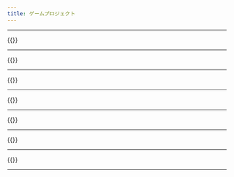 ```yaml
---
title: ゲームプロジェクト
---
```


---

{{<project-entry-img name="エコーズ・オブ・ザ・ルーツ" date="2023-2024" role="テクニカルアーティスト、リードプログラマー" desc="2024年レベルアップショーケースで最優秀芸術成就賞を受賞。Unity製の2.5Dアクションアドベンチャーゲーム。戦闘フレームワークのコーディング、シェーダー・ポストプロセス・アセットオートメーションツールなどの技術アートを担当。" img="eotr/AWARDS-min.png" devlog="eotr">}}

---

{{<project-entry-img name="動物の惑星：フラットアース [進行中]" date="2023-現在" role="プログラマー、デザイナー" desc="以前のジャムプロジェクト「アニマルプラネット」のアップグレード版。Unityで製作された（平らな）惑星ビルディング、戦略、シミュレーションゲーム。新しい災害システムが導入される予定！プロジェクトは積極的に開発中です。" img="ongoing/placeholder.png">}}

---

{{<project-entry-img name="Slimo" role="プログラマー、デザイナー、3Dアーティスト" date="2023" desc="プレイヤーがスリンクスを操作し、彼らのプリンセス、スリモを見つける3Dパズルゲーム。Unityを使用してキーボード操作で作成。トロントゲームジャム2023の3日間で制作されたゲームです。" img="slimo/0ujX43.png">}}

---

{{<project-entry-img name="Windo" role="プログラマー、デザイナー、3Dアーティスト" date="2022" desc="プレイヤーが掃除ロボットを操作して、複数のステージで家の掃除をする戦略シミュレーションゲーム。ほこりを吸い込むのではなく、吹き飛ばしてレベル内の指定されたゴミ箱に入れることが目的。簡単に聞こえますか？カトーという名前の家の猫が障害物を作り出し、困難を提供します。トロントゲームジャム2023の3日間で制作されたゲームです。" img="windo/4TlwTo1.png">}}

---

{{<project-entry-img name="射手座の日IV" role="盗作者" date="2022" desc="アニメ「涼宮ハルヒの憂鬱」のあるエピソードのファンプロジェクト。そのエピソードでは、長門有希が「射手座の日III」というゲームをプログラムしていたため、それを模倣し、図々しくも「IV」と名付けました。" img="tdos/tdos1.png">}}

---

{{<project-entry-img name="動物の惑星" date="2021" role="プログラマー、デザイナー、3Dアーティスト" desc="2021年北京国際ゲームイノベーションカンファレンス(BIGC)で参加賞（トップ13％）を受賞。球形の惑星ビルディング、戦略、シミュレーションゲームで、プレイヤーはさまざまな地形ブロックの組み合わせを発見し、全種類の動物の数量を保つことで生態系のバランスをとる必要があります。" img="animalplanet/zxRCxq.png">}}

---

{{<project-entry-img name="バンプイットアップ" date="2021" role="プログラマー、デザイナー" desc="このゲームはプレイヤーがインポートするオーディオファイルを分析し、プレイヤーが遊ぶためのビートマップを生成します。文字通りに盛り上がることが目標で、強いビートがより多くの勢いを提供します！トロントゲームジャム2023で制作されたゲームです。" img="bumpitup/zC_4R4.png" >}}

---
